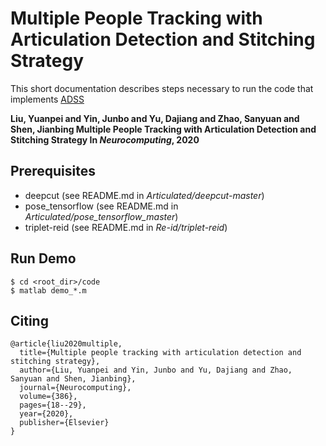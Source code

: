 # Multiple People Tracking with Articulation Detection and Stitching Strategy 

This short documentation describes steps necessary to run the code that implements [ADSS](https://doi.org/10.1016/j.neucom.2019.12.037) 

**Liu, Yuanpei and Yin, Junbo and Yu, Dajiang and Zhao, Sanyuan and Shen, Jianbing
Multiple People Tracking with Articulation Detection and Stitching Strategy In _Neurocomputing_, 2020**

## Prerequisites
- deepcut (see README.md in *Articulated/deepcut-master*)
- pose_tensorflow (see README.md in *Articulated/pose_tensorflow_master*)
- triplet-reid (see README.md in *Re-id/triplet-reid*)    

## Run Demo	
```
$ cd <root_dir>/code
$ matlab demo_*.m
```

## Citing
```
@article{liu2020multiple,
  title={Multiple people tracking with articulation detection and stitching strategy},
  author={Liu, Yuanpei and Yin, Junbo and Yu, Dajiang and Zhao, Sanyuan and Shen, Jianbing},
  journal={Neurocomputing},
  volume={386},
  pages={18--29},
  year={2020},
  publisher={Elsevier}
}
```
